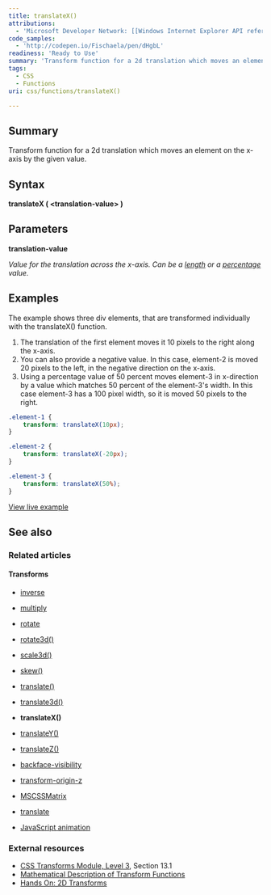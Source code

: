 ```yaml
---
title: translateX()
attributions:
  - 'Microsoft Developer Network: [[Windows Internet Explorer API reference](http://msdn.microsoft.com/en-us/library/ie/hh828809%28v=vs.85%29.aspx) Article]'
code_samples:
  - 'http://codepen.io/Fischaela/pen/dHgbL'
readiness: 'Ready to Use'
summary: 'Transform function for a 2d translation which moves an element on the x-axis by the given value.'
tags:
  - CSS
  - Functions
uri: css/functions/translateX()

---
```

## Summary

Transform function for a 2d translation which moves an element on the x-axis by the given value.

## Syntax

**translateX ( \<translation-value\> )**

## Parameters

**translation-value**

*Value for the translation across the x-axis. Can be a [length](/css/data_types/length) or a [percentage](/css/data_types/percentage) value.*

## Examples

The example shows three div elements, that are transformed individually with the translateX() function.

1.  The translation of the first element moves it 10 pixels to the right along the x-axis.
2.  You can also provide a negative value. In this case, element-2 is moved 20 pixels to the left, in the negative direction on the x-axis.
3.  Using a percentage value of 50 percent moves element-3 in x-direction by a value which matches 50 percent of the element-3's width. In this case element-3 has a 100 pixel width, so it is moved 50 pixels to the right.

``` css
.element-1 {
    transform: translateX(10px);
}

.element-2 {
    transform: translateX(-20px);
}

.element-3 {
    transform: translateX(50%);
}
```

[View live example](http://codepen.io/Fischaela/pen/dHgbL)

## See also

### Related articles

#### Transforms

-   [inverse](/css/cssom/MSCSSMatrix/methods/inverse)

-   [multiply](/css/cssom/MSCSSMatrix/methods/multiply)

-   [rotate](/css/cssom/MSCSSMatrix/methods/rotate)

-   [rotate3d()](/css/functions/rotate3d())

-   [scale3d()](/css/functions/scale3d())

-   [skew()](/css/functions/skew())

-   [translate()](/css/functions/translate())

-   [translate3d()](/css/functions/translate3d())

-   **translateX()**

-   [translateY()](/css/functions/translateY())

-   [translateZ()](/css/functions/translateZ())

-   [backface-visibility](/css/properties/backface-visibility)

-   [transform-origin-z](/css/properties/transform-origin-z)

-   [MSCSSMatrix](/css/transforms/MSCSSMatrix)

-   [translate](/css/transforms/MSCSSMatrix/translate)

-   [JavaScript animation](/tutorials/animation_in_javascript_2)

### External resources

-   [CSS Transforms Module, Level 3](http://go.microsoft.com/fwlink/p/?LinkID=223145), Section 13.1
-   [Mathematical Description of Transform Functions](http://go.microsoft.com/fwlink/p/?LinkId=256246)
-   [Hands On: 2D Transforms](http://go.microsoft.com/fwlink/?LinkID=240163)
